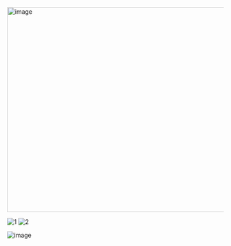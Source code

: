 <img width="637" height="476" alt="image" src="https://github.com/user-attachments/assets/5663102b-c9b1-44cf-a93f-fa85d6090753" />



![1](https://github.com/user-attachments/assets/bd2fde48-b50a-49ab-a411-e3206e1c15bb)
![2](https://github.com/user-attachments/assets/abc314ac-cd3e-46d1-bafd-3b215fb451b2)

![image](https://github.com/user-attachments/assets/17794a8b-ddba-4ffb-aca1-108271adfbd1)
